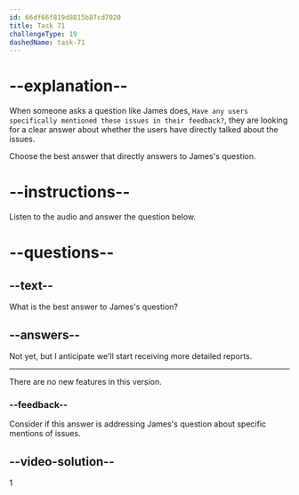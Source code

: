 ```yaml
---
id: 66df66f819d8815b87cd7020
title: Task 71
challengeType: 19
dashedName: task-71
---
```

<!--
AUDIO REFERENCE:
James: Have any users specifically mentioned these issues in their feedback?
-->

# --explanation--

When someone asks a question like James does, `Have any users specifically mentioned these issues in their feedback?`, they are looking for a clear answer about whether the users have directly talked about the issues.

Choose the best answer that directly answers to James's question.

# --instructions--

Listen to the audio and answer the question below.

# --questions--

## --text--

What is the best answer to James's question?

## --answers--

Not yet, but I anticipate we'll start receiving more detailed reports.

---

There are no new features in this version.

### --feedback--

Consider if this answer is addressing James's question about specific mentions of issues.

## --video-solution--

1
